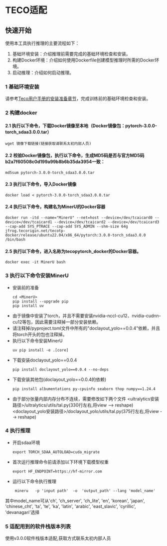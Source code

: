 # TECO适配

## 快速开始
使用本工具执行推理的主要流程如下：
1. 基础环境安装：介绍推理前需要完成的基础环境检查和安装。
3. 构建Docker环境：介绍如何使用Dockerfile创建模型推理时所需的Docker环境。
4. 启动推理：介绍如何启动推理。

### 1 基础环境安装
请参考[Teco用户手册的安装准备章节](http://docs.tecorigin.com/release/torch_2.4/v2.2.0/#fc980a30f1125aa88bad4246ff0cedcc)，完成训练前的基础环境检查和安装。

### 2 构建docker
#### 2.1 执行以下命令，下载Docker镜像至本地（Docker镜像包：pytorch-3.0.0-torch_sdaa3.0.0.tar）

    wget 镜像下载链接(链接获取请联系太初内部人员)

#### 2.2 校验Docker镜像包，执行以下命令，生成MD5码是否与官方MD5码b2a7f60508c0d199a99b8b6b35da3954一致：

    md5sum pytorch-3.0.0-torch_sdaa3.0.0.tar

#### 2.3 执行以下命令，导入Docker镜像

    docker load < pytorch-3.0.0-torch_sdaa3.0.0.tar

#### 2.4 执行以下命令，构建名为MinerU的Docker容器

    docker run -itd --name="MinerU" --net=host --device=/dev/tcaicard0 --device=/dev/tcaicard1 --device=/dev/tcaicard2 --device=/dev/tcaicard3 --cap-add SYS_PTRACE --cap-add SYS_ADMIN --shm-size 64g jfrog.tecorigin.net/tecotp-docker/release/ubuntu22.04/x86_64/pytorch:3.0.0-torch_sdaa3.0.0 /bin/bash

#### 2.5 执行以下命令，进入名称为tecopytorch_docker的Docker容器。

    docker exec -it MinerU bash


### 3 执行以下命令安装MinerU 
- 安装前的准备
    ```
    cd <MinerU>
    pip install --upgrade pip
    pip install uv
    ```    
- 由于镜像中安装了torch，并且不需要安装nvidia-nccl-cu12、nvidia-cudnn-cu12等包，因此需要注释掉一部分安装依赖。
- 请注释掉<MinerU>/pyproject.toml文件中所有的"doclayout_yolo==0.0.4"依赖，并且将torch开头的包也注释掉。
- 执行以下命令安装MinerU
    ```
    uv pip install -e .[core]
    ``` 
- 下载安装doclayout_yolo==0.0.4
    ```
    pip install doclayout_yolo==0.0.4 --no-deps
    ``` 
- 下载安装其他包(doclayout_yolo==0.0.4的依赖)
    ```
    pip install albumentations py-cpuinfo seaborn thop numpy==1.24.4
    ``` 
- 由于部分张量内部内存分布不连续，需要修改如下两个文件
    <ultralytics安装路径>/ultralytics/utils/tal.py(330行左右,将view --> reshape)
    <doclayout_yolo安装路径>/doclayout_yolo/utils/tal.py(375行左右,将view --> reshape)
### 4 执行推理
- 开启sdaa环境
    ```
    export TORCH_SDAA_AUTOLOAD=cuda_migrate
    ```
- 首次运行推理命令前请添加以下环境下载模型权重
    ```
    export HF_ENDPOINT=https://hf-mirror.com
    ```
- 运行以下命令执行推理
    ```
     mineru   -p 'input path'  -o  'output_path' --lang 'model_name'
    ```
其中model_name可从'ch', 'ch_server', 'ch_lite', 'en', 'korean', 'japan', 'chinese_cht', 'ta', 'te', 'ka', 'latin', 'arabic', 'east_slavic', 'cyrillic', 'devanagari'选择
### 5 适配用到的软件栈版本列表
使用v3.0.0软件栈版本适配,获取方式联系太初内部人员